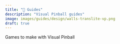 ```yaml
---
title: "📰 Guides"
description: "Visual Pinball guides"
image: images/guides/design/walls-translite-vp.png
draft: true
---
```


Games to make with Visual Pinball